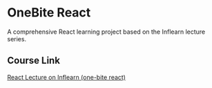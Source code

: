 # OneBite React

A comprehensive React learning project based on the Inflearn lecture series.

## Course Link

[React Lecture on Inflearn (one-bite react)](https://www.inflearn.com/courses/lecture?courseId=328340&type=LECTURE&unitId=198092&subtitleLanguage=ko)

